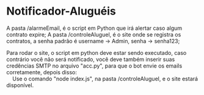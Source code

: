 # Notificador-Aluguéis
A pasta /alarmeEmail, é o script em Python que irá alertar caso algum contrato expire;
A pasta /controleAluguel, é o site onde se registra os contratos, a senha padrão é username -> Admin, senha -> senha123;

Para rodar o site, o script em python deve estar sendo executado, caso contrário você não será notificado, você deve também inserir suas
credências SMTP no arquivo "acc.py", para que o bot envie os emails corretamente, depois disso:<br>
&nbsp;&nbsp;&nbsp;&nbsp;Use o comando "node index.js", na pasta /controleAluguel, e o site estará disponível.
